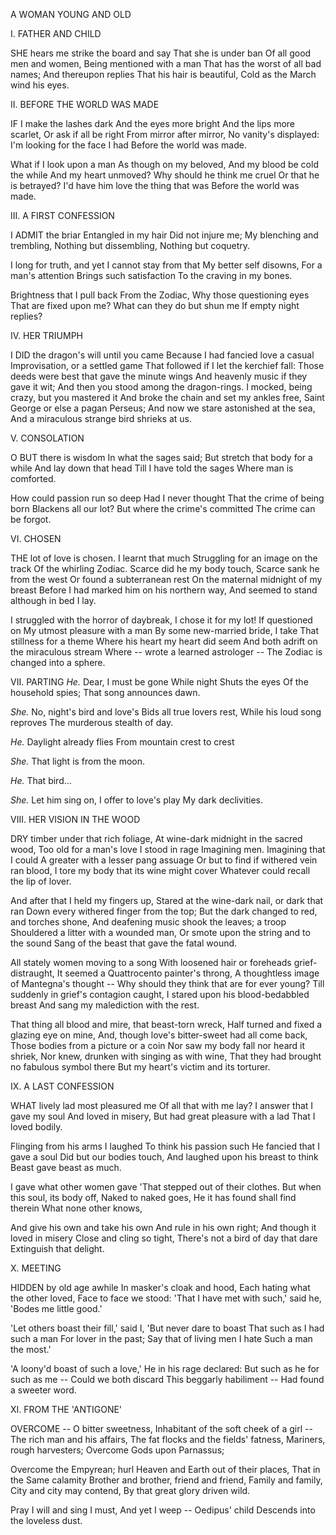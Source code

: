 A WOMAN YOUNG AND OLD


I.  FATHER AND CHILD

SHE hears me strike the board and say
That she is under ban
Of all good men and women,
Being mentioned with a man
That has the worst of all bad names;
And thereupon replies
That his hair is beautiful,
Cold as the March wind his eyes.


II.  BEFORE THE WORLD WAS MADE

IF I make the lashes dark
And the eyes more bright
And the lips more scarlet,
Or ask if all be right
From mirror after mirror,
No vanity's displayed:
I'm looking for the face I had
Before the world was made.

What if I look upon a man
As though on my beloved,
And my blood be cold the while
And my heart unmoved?
Why should he think me cruel
Or that he is betrayed?
I'd have him love the thing that was
Before the world was made.


III.  A FIRST CONFESSION

I ADMIT the briar
Entangled in my hair
Did not injure me;
My blenching and trembling,
Nothing but dissembling,
Nothing but coquetry.

I long for truth, and yet
I cannot stay from that
My better self disowns,
For a man's attention
Brings such satisfaction
To the craving in my bones.

Brightness that I pull back
From the Zodiac,
Why those questioning eyes
That are fixed upon me?
What can they do but shun me
If empty night replies?


IV.  HER TRIUMPH

I DID the dragon's will until you came
Because I had fancied love a casual
Improvisation, or a settled game
That followed if I let the kerchief fall:
Those deeds were best that gave the minute wings
And heavenly music if they gave it wit;
And then you stood among the dragon-rings.
I mocked, being crazy, but you mastered it
And broke the chain and set my ankles free,
Saint George or else a pagan Perseus;
And now we stare astonished at the sea,
And a miraculous strange bird shrieks at us.


V.  CONSOLATION

O BUT there is wisdom
In what the sages said;
But stretch that body for a while
And lay down that head
Till I have told the sages
Where man is comforted.

How could passion run so deep
Had I never thought
That the crime of being born
Blackens all our lot?
But where the crime's committed
The crime can be forgot.


VI.  CHOSEN

THE lot of love is chosen.  I learnt that much
Struggling for an image on the track
Of the whirling Zodiac.
Scarce did he my body touch,
Scarce sank he from the west
Or found a subterranean rest
On the maternal midnight of my breast
Before I had marked him on his northern way,
And seemed to stand although in bed I lay.

I struggled with the horror of daybreak,
I chose it for my lot! If questioned on
My utmost pleasure with a man
By some new-married bride, I take
That stillness for a theme
Where his heart my heart did seem
And both adrift on the miraculous stream
Where -- wrote a learned astrologer --
The Zodiac is changed into a sphere.


VII.  PARTING
*He.* Dear, I must be gone
While night Shuts the eyes
Of the household spies;
That song announces dawn.

*She.* No, night's bird and love's
Bids all true lovers rest,
While his loud song reproves
The murderous stealth of day.

*He.* Daylight already flies
From mountain crest to crest

*She.* That light is from the moon.

*He.* That bird...

*She.* Let him sing on,
I offer to love's play
My dark declivities.


VIII.  HER VISION IN THE WOOD

DRY timber under that rich foliage,
At wine-dark midnight in the sacred wood,
Too old for a man's love I stood in rage
Imagining men.  Imagining that I could
A greater with a lesser pang assuage
Or but to find if withered vein ran blood,
I tore my body that its wine might cover
Whatever could recall the lip of lover.

And after that I held my fingers up,
Stared at the wine-dark nail, or dark that ran
Down every withered finger from the top;
But the dark changed to red, and torches shone,
And deafening music shook the leaves; a troop
Shouldered a litter with a wounded man,
Or smote upon the string and to the sound
Sang of the beast that gave the fatal wound.

All stately women moving to a song
With loosened hair or foreheads grief-distraught,
It seemed a Quattrocento painter's throng,
A thoughtless image of Mantegna's thought --
Why should they think that are for ever young?
Till suddenly in grief's contagion caught,
I stared upon his blood-bedabbled breast
And sang my malediction with the rest.

That thing all blood and mire, that beast-torn wreck,
Half turned and fixed a glazing eye on mine,
And, though love's bitter-sweet had all come back,
Those bodies from a picture or a coin
Nor saw my body fall nor heard it shriek,
Nor knew, drunken with singing as with wine,
That they had brought no fabulous symbol there
But my heart's victim and its torturer.


IX.  A LAST CONFESSION

WHAT lively lad most pleasured me
Of all that with me lay?
I answer that I gave my soul
And loved in misery,
But had great pleasure with a lad
That I loved bodily.

Flinging from his arms I laughed
To think his passion such
He fancied that I gave a soul
Did but our bodies touch,
And laughed upon his breast to think
Beast gave beast as much.

I gave what other women gave
'That stepped out of their clothes.
But when this soul, its body off,
Naked to naked goes,
He it has found shall find therein
What none other knows,

And give his own and take his own
And rule in his own right;
And though it loved in misery
Close and cling so tight,
There's not a bird of day that dare
Extinguish that delight.


X.  MEETING

HIDDEN by old age awhile
In masker's cloak and hood,
Each hating what the other loved,
Face to face we stood:
'That I have met with such,' said he,
'Bodes me little good.'

'Let others boast their fill,' said I,
'But never dare to boast
That such as I had such a man
For lover in the past;
Say that of living men I hate
Such a man the most.'

'A loony'd boast of such a love,'
He in his rage declared:
But such as he for such as me --
Could we both discard
This beggarly habiliment --
Had found a sweeter word.


XI.  FROM THE 'ANTIGONE'

OVERCOME -- O bitter sweetness,
Inhabitant of the soft cheek of a girl --
The rich man and his affairs,
The fat flocks and the fields' fatness,
Mariners, rough harvesters;
Overcome Gods upon Parnassus;

Overcome the Empyrean; hurl
Heaven and Earth out of their places,
That in the Same calamity
Brother and brother, friend and friend,
Family and family,
City and city may contend,
By that great glory driven wild.

Pray I will and sing I must,
And yet I weep -- Oedipus' child
Descends into the loveless dust.
